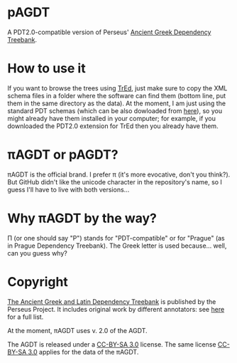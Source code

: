 # pAGDT
A PDT2.0-compatible version of Perseus' [Ancient Greek Dependency Treebank](https://perseusdl.github.io/treebank_data/).

# How to use it

If you want to browse the trees using [TrEd](https://ufal.mff.cuni.cz/tred/), just make sure to copy the XML schema files in a folder where the software can find them (bottom line, put them in the same directory as the data). At the moment, I am just using the standard PDT schemas (which can be also dowloaded from [here](https://ufal.mff.cuni.cz/jazz/PML/index_en.html)), so you might already have them installed in your computer; for example, if you downloaded the PDT2.0 extension for TrEd then you already have them.

# πAGDT or pAGDT?
πAGDT is the official brand. I prefer π (it's more evocative, don't you think?). But GitHub didn't like the unicode character in the repository's name, so I guess I'll have to live with both versions...

# Why πAGDT by the way?
Π (or one should say "P") stands for "PDT-compatible" or for "Prague" (as in Prague Dependency Treebank). The Greek letter is used because... well, can you guess why?

# Copyright
[The Ancient Greek and Latin Dependency Treebank](https://perseusdl.github.io/treebank_data/) is published by the Perseus Project. It includes original work by different annotators: see [here](https://github.com/PerseusDL/treebank_data/tree/master/v2.1/Greek) for a full list.

At the moment, πAGDT uses v. 2.0 of the AGDT. 

The AGDT is released under a [CC-BY-SA 3.0](https://creativecommons.org/licenses/by-sa/3.0/us/) license. The same license [CC-BY-SA 3.0](https://creativecommons.org/licenses/by-sa/3.0/us/) applies for the data of the πAGDT.
